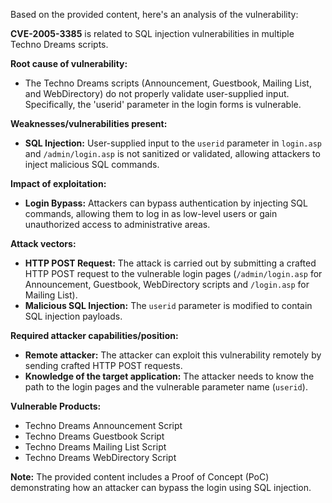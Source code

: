 Based on the provided content, here's an analysis of the vulnerability:

**CVE-2005-3385** is related to SQL injection vulnerabilities in multiple Techno Dreams scripts.

**Root cause of vulnerability:**
*   The Techno Dreams scripts (Announcement, Guestbook, Mailing List, and WebDirectory) do not properly validate user-supplied input. Specifically, the 'userid' parameter in the login forms is vulnerable.

**Weaknesses/vulnerabilities present:**
*   **SQL Injection:** User-supplied input to the `userid` parameter in `login.asp` and `/admin/login.asp` is not sanitized or validated, allowing attackers to inject malicious SQL commands.

**Impact of exploitation:**
*   **Login Bypass:** Attackers can bypass authentication by injecting SQL commands, allowing them to log in as low-level users or gain unauthorized access to administrative areas.

**Attack vectors:**
*   **HTTP POST Request:**  The attack is carried out by submitting a crafted HTTP POST request to the vulnerable login pages (`/admin/login.asp` for Announcement, Guestbook, WebDirectory scripts and `/login.asp` for Mailing List).
*   **Malicious SQL Injection:** The `userid` parameter is modified to contain SQL injection payloads.

**Required attacker capabilities/position:**
*   **Remote attacker:** The attacker can exploit this vulnerability remotely by sending crafted HTTP POST requests.
*   **Knowledge of the target application:** The attacker needs to know the path to the login pages and the vulnerable parameter name (`userid`).

**Vulnerable Products:**
*   Techno Dreams Announcement Script
*   Techno Dreams Guestbook Script
*   Techno Dreams Mailing List Script
*   Techno Dreams WebDirectory Script

**Note:** The provided content includes a Proof of Concept (PoC) demonstrating how an attacker can bypass the login using SQL injection.
